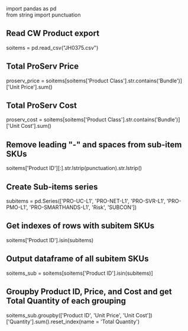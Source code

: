 import pandas as pd  
from string import punctuation  

## Read CW Product export  
soitems = pd.read_csv("JH0375.csv")  

## Total ProServ Price  
proserv_price = soitems[soitems['Product Class'].str.contains('Bundle')]['Unit Price'].sum()  

## Total ProServ Cost  
proserv_cost = soitems[soitems['Product Class'].str.contains('Bundle')]['Unit Cost'].sum()  

## Remove leading "-" and spaces from sub-item SKUs  
soitems['Product ID'][:].str.lstrip(punctuation).str.lstrip()  

## Create Sub-items series    
subitems = pd.Series(['PRO-UC-L1', 'PRO-NET-L1', 'PRO-SVR-L1', 'PRO-PMO-L1', 'PRO-SMARTHANDS-L1', 'Risk', 'SUBCON'])

## Get indexes of rows with subitem SKUs  
soitems['Product ID'].isin(subitems)  

## Output dataframe of all subitem SKUs  
soitems_sub = soitems[soitems['Product ID'].isin(subitems)]  

## Groupby Product ID, Price, and Cost  and get Total Quantity of each grouping  
soitems_sub.groupby(['Product ID', 'Unit Price', 'Unit Cost'])['Quantity'].sum().reset_index(name = 'Total Quantity')  
